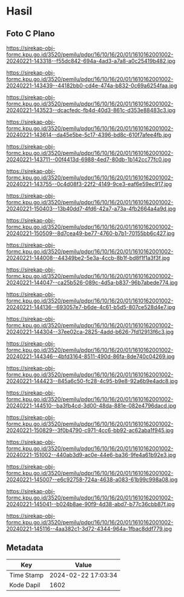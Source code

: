 # Hasil

## Foto C Plano

https://sirekap-obj-formc.kpu.go.id/3520/pemilu/pdpr/16/10/16/20/01/1610162001002-20240221-143318--f55dc842-694a-4ad3-a7a8-a0c25419b482.jpg

https://sirekap-obj-formc.kpu.go.id/3520/pemilu/pdpr/16/10/16/20/01/1610162001002-20240221-143439--44182bb0-cd4e-474a-b832-0c69a6254faa.jpg

https://sirekap-obj-formc.kpu.go.id/3520/pemilu/pdpr/16/10/16/20/01/1610162001002-20240221-143523--dcacfedc-fb4d-40d3-861c-d353e88483c3.jpg

https://sirekap-obj-formc.kpu.go.id/3520/pemilu/pdpr/16/10/16/20/01/1610162001002-20240221-143614--da45e5be-5c17-4396-bd8c-610f7afee4fb.jpg

https://sirekap-obj-formc.kpu.go.id/3520/pemilu/pdpr/16/10/16/20/01/1610162001002-20240221-143711--00f4413d-6988-4ed7-80db-1b142cc77fc0.jpg

https://sirekap-obj-formc.kpu.go.id/3520/pemilu/pdpr/16/10/16/20/01/1610162001002-20240221-143755--0c4d08f3-22f2-4149-9ce3-eaf6e59ec917.jpg

https://sirekap-obj-formc.kpu.go.id/3520/pemilu/pdpr/16/10/16/20/01/1610162001002-20240221-150403--13b40dd7-4fd6-42a7-a73a-4fb2664a4a9d.jpg

https://sirekap-obj-formc.kpu.go.id/3520/pemilu/pdpr/16/10/16/20/01/1610162001002-20240221-150509--8d7cea49-be77-4760-b7b1-70155bb6c427.jpg

https://sirekap-obj-formc.kpu.go.id/3520/pemilu/pdpr/16/10/16/20/01/1610162001002-20240221-144008--44349be2-5e3a-4ccb-8b1f-bd8f1f1a3f3f.jpg

https://sirekap-obj-formc.kpu.go.id/3520/pemilu/pdpr/16/10/16/20/01/1610162001002-20240221-144047--ca25b526-089c-4d5a-b837-96b7abede774.jpg

https://sirekap-obj-formc.kpu.go.id/3520/pemilu/pdpr/16/10/16/20/01/1610162001002-20240221-144136--693057e7-b6de-4c61-b5d5-807ce528d4e7.jpg

https://sirekap-obj-formc.kpu.go.id/3520/pemilu/pdpr/16/10/16/20/01/1610162001002-20240221-144304--37ee02ca-2825-4add-b626-7fd12913f6c3.jpg

https://sirekap-obj-formc.kpu.go.id/3520/pemilu/pdpr/16/10/16/20/01/1610162001002-20240221-144346--4bfd3164-8511-490d-86fa-8de740c04269.jpg

https://sirekap-obj-formc.kpu.go.id/3520/pemilu/pdpr/16/10/16/20/01/1610162001002-20240221-144423--845a6c50-fc28-4c95-b9e8-92a6b9e4adc8.jpg

https://sirekap-obj-formc.kpu.go.id/3520/pemilu/pdpr/16/10/16/20/01/1610162001002-20240221-144510--ba3fb4cd-3d00-48da-881e-082e4796dacd.jpg

https://sirekap-obj-formc.kpu.go.id/3520/pemilu/pdpr/16/10/16/20/01/1610162001002-20240221-150829--3f0b4790-c971-4cc6-bb92-ac62aba1f945.jpg

https://sirekap-obj-formc.kpu.go.id/3520/pemilu/pdpr/16/10/16/20/01/1610162001002-20240221-151002--440ab3d9-ac0e-44e6-ba36-9fe4a61b92e3.jpg

https://sirekap-obj-formc.kpu.go.id/3520/pemilu/pdpr/16/10/16/20/01/1610162001002-20240221-145007--e6c92758-724a-4638-a083-61b99c998a08.jpg

https://sirekap-obj-formc.kpu.go.id/3520/pemilu/pdpr/16/10/16/20/01/1610162001002-20240221-145041--b024b8ae-90f9-4d38-abd7-b77c36cbb87f.jpg

https://sirekap-obj-formc.kpu.go.id/3520/pemilu/pdpr/16/10/16/20/01/1610162001002-20240221-145116--4aa382c1-3d72-4344-964a-1fbac8ddf779.jpg


## Metadata

| Key        | Value               |
| ---------- | ------------------- |
| Time Stamp | 2024-02-22 17:03:34 |
| Kode Dapil | 1602                |




